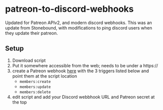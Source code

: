 # patreon-to-discord-webhooks

Updated for Patreon APIv2, and modern discord webhooks. This was an update from Stonebound, with modifications to ping discord users when they update their patreon.

## Setup

1. Download script
2. Put it somewhere accessible from the web; needs to be under a https://
3. create a Patreon webhook [here](https://www.patreon.com/portal/registration/register-webhooks) with the 3 triggers listed below and point them at the script location
    * `members:create`
    * `members:update`
    * `members:delete`
3. edit script and add your Discord webbhook URL and Patreon secret at the top
